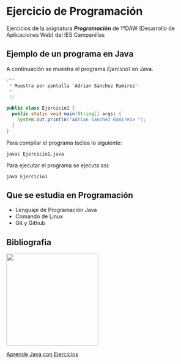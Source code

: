 # Ejercicio de Programación 

Ejercicios de la asignatura  ***Programación*** de 1ºDAW (Desarrollo de Aplicaciones Web) del IES Campanillas

## Ejemplo de un programa en Java

A continuación se muestra el programa *Ejercicio1* en Java.

```java
/**
 * Muestra por pantalla "Adrian Sanchez Ramirez"
 *
 */

public class Ejercicio1 { 
  public static void main(String[] args) {
    System.out.println("Adrian Sanchez Ramirez☭ ");
  }
}

```

Para compilar el programa teclea lo siguiente:

```console
javac Ejercicio1.java
```
Para ejecutar el programa se ejecuta asi:

```console
java Ejercicio1
```

## Que se estudia en Programación

* Lenguaje de Programación Java
* Comando de Linux
* Git y Github


## Bibliografia 

<img src="https://s3.amazonaws.com/titlepages.leanpub.com/aprendejava/hero?1477410031" width="240px">

[Aprende Java con Ejercicios](https://leanpub.com/aprendejava/)



